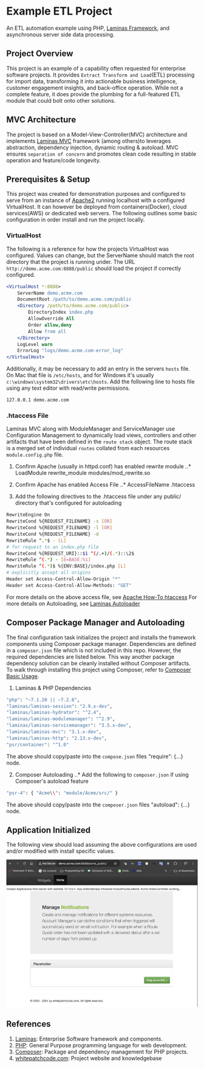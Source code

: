 # Example ETL Project

An ETL automation example using PHP, [Laminas Framework](https://getlaminas.org/), and asynchronous server side data processing.

## Project Overview

This project is an example of a capability often requested for enterprise software projects.  It provides `Extract Transform and Load`(ETL) processing for import data, transforming it into actionable business intelligence, customer engagement insights, and back-office operation. While not a complete feature, it does provide the plumbing for a full-featured ETL module that could bolt onto other solutions.

## MVC Architecture

The project is based on a Model-View-Controller(MVC) architecture and implements [Laminas MVC](https://docs.laminas.dev/mvc/) framework (among others)to leverages abstraction, dependency injection, dynamic routing & autoload. MVC ensures `separation of concern` and promotes clean code resulting in stable operation and feature/code longevity.

## Prerequisites & Setup

This project was created for demonstration purposes and configured to serve from an instance of [Apache2](https://httpd.apache.org/) running localhost with a configured VirtualHost.  It can however be deployed from containers(Docker), cloud services(AWS) or dedicated web servers.  The following outlines some basic configuration in order install and run the project locally.

### VirtualHost

The following is a reference for how the projects VirtualHost was configured.  Values can change, but the ServerName should match the root directory that the project is running under.  The URL `http://demo.acme.com:8888/public` should load the project if correctly configured.

```apache
<VirtualHost *:8888>
    ServerName demo.acme.com
    DocumentRoot /path/to/demo.acme.com/public
    <Directory /path/to/demo.acme.com/public>
        DirectoryIndex index.php
        AllowOverride All
        Order allow,deny
        Allow from all
    </Directory>
    LogLevel warn
    ErrorLog "logs/demo.acme.com-error_log"
</VirtualHost>
```

Additionally, it may be necessary to add an entry in the servers `hosts` file. On Mac that file is `/etc/hosts`, and for Windows it's usually `c:\windows\system32\drivers\etc\hosts`. Add the following line to hosts file using any text editor with read/write permissions.

```bash
127.0.0.1 demo.acme.com
```

### .htaccess File

Laminas MVC along with ModuleManager and ServiceManager use Configuration Management to dynamically load views, controllers and other artifacts that have been defined in the `route stack` object. The route stack is a merged set of individual `routes` collated from each resources `module.config.php` file. 

1. Confirm Apache (usually in httpd.conf) has enabled rewrite module
..* LoadModule rewrite_module modules/mod_rewrite.so

2. Confirm Apache has enabled Access File
..* AccessFileName .htaccess

3. Add the following directives to the .htaccess file under any public/ directory that's configured for autoloading

```bash
RewriteEngine On
RewriteCond %{REQUEST_FILENAME} -s [OR]
RewriteCond %{REQUEST_FILENAME} -l [OR]
RewriteCond %{REQUEST_FILENAME} -d
RewriteRule ^.*$ - [L]
# for request to an index.php file
RewriteCond %{REQUEST_URI}::$1 ^(/.+)/(.*)::\2$
RewriteRule ^(.*) - [E=BASE:%1]
RewriteRule ^(.*)$ %{ENV:BASE}/index.php [L]
# explicitly accept all origins
Header set Access-Control-Allow-Origin "*"
Header set Access-Control-Allow-Methods: "GET"
```

For more details on the above access file, see [Apache How-To htaccess](https://httpd.apache.org/docs/current/howto/htaccess.html)
For more details on Autoloading, see [Laminas Autoloader](https://docs.laminas.dev/laminas-modulemanager/module-autoloader/)


## Composer Package Manager and Autoloading

The final configuration task initializes the project and installs the framework components using Composer package manager. Dependencies are defined in a `composer.json` file which is not included in this repo. However, the required dependencies are listed below. This way another package dependency solution can be cleanly installed without Composer artifacts.  To walk through installing this project using Composer, refer to [Composer Basic Usage](https://getcomposer.org/doc/01-basic-usage.md).

1. Laminas & PHP Dependencies

```bash
"php": "~7.1.20 || ~7.2.8",
"laminas/laminas-session": "2.9.x-dev",
"laminas/laminas-hydrator": "^2.4",
"laminas/laminas-modulemanager": "^2.9",
"laminas/laminas-servicemanager": "3.5.x-dev",
"laminas/laminas-mvc": "3.1.x-dev",
"laminas/laminas-http": "2.13.x-dev",
"psr/container": "^1.0"
```

The above should copy/paste into the `compose.json` files "require": {...} node.

2. Composer Autoloading
..* Add the following to `composer.json` if using Composer's autoload feature

```bash
"psr-4": { "Acme\\": "module/Acme/src/" }
```

The above should copy/paste into the `composer.json` files "autoload": {...} node.


## Application Initialized

The following view should load assuming the above configurations are used and/or modified with install specific values.

![view](https://github.com/rwhite35/demo_module_public/blob/main/public/images/expected_view.jpg)


## References

1. [Laminas](https://getlaminas.org/): Enterprise Software framework and components.
2. [PHP](https:php.net): General Purpose programming language for web development.
3. [Composer](https://getcomposer.org/): Package and dependency management for PHP projects.
4. [whitepatchcode.com](whitepatchcode.com): Project website and knowledgebase











